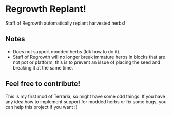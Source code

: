 # Regrowth Replant!
Staff of Regrowth automatically replant harvested herbs!

## Notes
- Does not support modded herbs (Idk how to do it).
- Staff of Regrowth will no longer break immature herbs in blocks that are not pot or platform, this is to prevent an issue of placing the seed and breaking it at the same time.

## Feel free to contribute!
This is my first mod of Terraria, so might have some odd things. If you have any idea how to implement support for modded herbs or fix some bugs, you can help this project if you want :)
